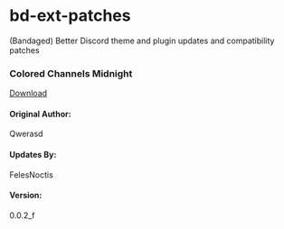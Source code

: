 # bd-ext-patches
(Bandaged) Better Discord theme and plugin updates and compatibility patches
 
### Colored Channels Midnight
[Download](https://felesnoctis.github.io/bd-ext-patches/themes/minithemes/ColoredChannelsMidnight/ColoredChannelsMid.theme.css)

#### Original Author:
Qwerasd

#### Updates By:
FelesNoctis

#### Version:
0.0.2_f
